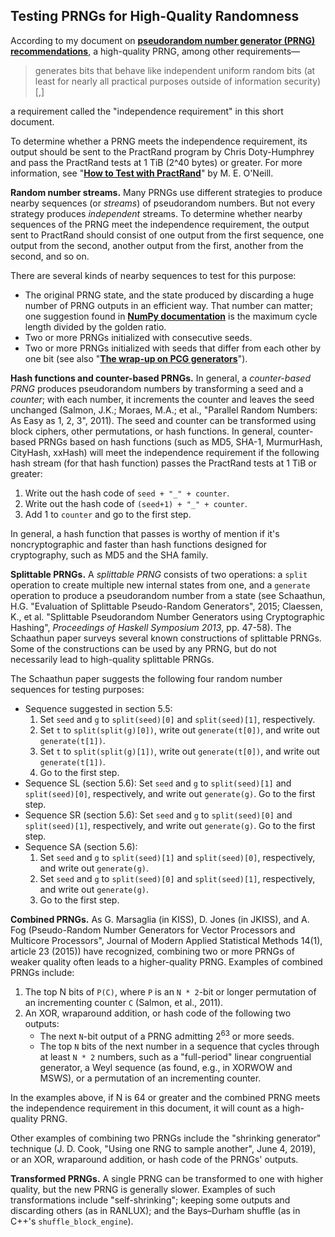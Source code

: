 <a id=Testing_PRNGs_for_High_Quality_Randomness></a>
## Testing PRNGs for High-Quality Randomness

According to my document on [**pseudorandom number generator (PRNG) recommendations**](https://peteroupc.github.io/random.html), a high-quality PRNG, among other requirements&mdash;

> generates bits that behave like independent uniform random bits (at least for nearly all practical purposes outside of information security)[,]

a requirement called the "independence requirement" in this short document.

To determine whether a PRNG meets the independence requirement, its output should be sent to the PractRand program by Chris Doty-Humphrey and pass the PractRand tests at 1 TiB (2^40 bytes) or greater.  For more information, see "[**How to Test with PractRand**](http://www.pcg-random.org/posts/how-to-test-with-practrand.html)" by M. E. O'Neill.

**Random number streams.** Many PRNGs use different strategies to produce nearby sequences (or _streams_) of pseudorandom numbers.  But not every strategy produces _independent_ streams.  To determine whether nearby sequences of the PRNG meet the independence requirement, the output sent to PractRand should consist of one output from the first sequence, one output from the second, another output from the first, another from the second, and so on.

There are several kinds of nearby sequences to test for this purpose:

- The original PRNG state, and the state produced by discarding a huge number of PRNG outputs in an efficient way.  That number can matter; one suggestion found in [**NumPy documentation**](https://docs.scipy.org/doc/numpy/reference/random/parallel.html) is the maximum cycle length divided by the golden ratio.
- Two or more PRNGs initialized with consecutive seeds.
- Two or more PRNGs initialized with seeds that differ from each other by one bit (see also "[**The wrap-up on PCG generators**](http://pcg.di.unimi.it/pcg.php#flaws)").

**Hash functions and counter-based PRNGs.** In general, a _counter-based PRNG_ produces pseudorandom numbers by transforming a seed and a _counter_; with each number, it increments the counter and leaves the seed unchanged (Salmon, J.K.; Moraes, M.A.; et al., "Parallel Random Numbers: As Easy as 1, 2, 3", 2011).  The seed and counter can be transformed using block ciphers, other permutations, or hash functions.  In general, counter-based PRNGs based on hash functions (such as MD5, SHA-1, MurmurHash, CityHash, xxHash) will meet the independence requirement if the following hash stream (for that hash function) passes the PractRand tests at 1 TiB or greater:

1. Write out the hash code of `seed + "_" + counter`.
2. Write out the hash code of `(seed+1) + "_" + counter`.
3. Add 1 to `counter` and go to the first step.

In general, a hash function that passes is worthy of mention if it's noncryptographic and faster than hash functions designed for cryptography, such as MD5 and the SHA family.

**Splittable PRNGs.** A _splittable PRNG_ consists of two operations: a `split` operation to create multiple new internal states from one, and a `generate` operation to produce a pseudorandom number from a state (see Schaathun, H.G. "Evaluation of Splittable Pseudo-Random Generators", 2015; Claessen, K., et al. "Splittable Pseudorandom Number Generators using Cryptographic Hashing", _Proceedings of Haskell Symposium 2013_, pp. 47-58).  The Schaathun paper surveys several known constructions of splittable PRNGs.  Some of the constructions can be used by any PRNG, but do not necessarily lead to high-quality splittable PRNGs.

The Schaathun paper suggests the following four random number sequences for testing purposes:

- Sequence suggested in section 5.5:
    1. Set `seed` and `g` to `split(seed)[0]` and `split(seed)[1]`, respectively.
    2. Set `t` to `split(split(g)[0])`, write out `generate(t[0])`, and write out `generate(t[1])`.
    3. Set `t` to `split(split(g)[1])`, write out `generate(t[0])`, and write out `generate(t[1])`.
    4. Go to the first step.
- Sequence SL (section 5.6): Set `seed` and `g` to `split(seed)[1]` and `split(seed)[0]`, respectively, and write out `generate(g)`. Go to the first step.
- Sequence SR (section 5.6): Set `seed` and `g` to `split(seed)[0]` and `split(seed)[1]`, respectively, and write out `generate(g)`. Go to the first step.
- Sequence SA (section 5.6):
    1. Set `seed` and `g` to `split(seed)[1]` and `split(seed)[0]`, respectively, and write out `generate(g)`.
    2. Set `seed` and `g` to `split(seed)[0]` and `split(seed)[1]`, respectively, and write out `generate(g)`.
    3. Go to the first step.

**Combined PRNGs.** As G. Marsaglia (in KISS), D. Jones (in JKISS), and A. Fog (Pseudo-Random Number Generators for Vector Processors and Multicore Processors", Journal of Modern Applied Statistical Methods 14(1), article 23 (2015)) have recognized, combining two or more PRNGs of weaker quality often leads to a higher-quality PRNG.  Examples of combined PRNGs include:

1. The top N bits of `P(C)`, where `P` is an `N * 2`-bit or longer permutation of an incrementing counter `C` (Salmon, et al., 2011).
2. An XOR, wraparound addition, or hash code of the following two outputs:
    - The next `N`-bit output of a PRNG admitting 2<sup>63</sup> or more seeds.
    - The top `N` bits of the next number in a sequence that cycles through at least `N * 2` numbers, such as a "full-period" linear congruential generator, a Weyl sequence (as found, e.g., in XORWOW and MSWS), or a permutation of an incrementing counter.

In the examples above, if N is 64 or greater and the combined PRNG meets the independence requirement in this document, it will count as a high-quality PRNG.

Other examples of combining two PRNGs include the "shrinking generator" technique (J. D. Cook, "Using one RNG to sample another", June 4, 2019), or an XOR, wraparound addition, or hash code of the PRNGs' outputs.

**Transformed PRNGs.** A single PRNG can be transformed to one with higher quality, but the new PRNG is generally slower.  Examples of such transformations include "self-shrinking"; keeping some outputs and discarding others (as in RANLUX); and the Bays&ndash;Durham shuffle (as in C++'s `shuffle_block_engine`).
